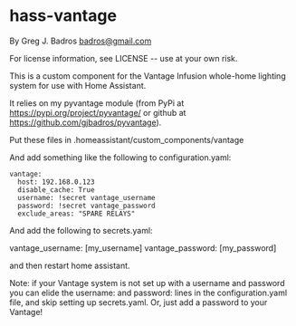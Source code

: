 hass-vantage
============

By Greg J. Badros <badros@gmail.com>

For license information, see LICENSE -- use at your own risk.


This is a custom component for the Vantage Infusion whole-home lighting
system for use with Home Assistant.

It relies on my pyvantage module (from PyPi at https://pypi.org/project/pyvantage/
or github at https://github.com/gjbadros/pyvantage).

Put these files in .homeassistant/custom_components/vantage

And add something like the following to configuration.yaml:

```
vantage:
  host: 192.168.0.123
  disable_cache: True
  username: !secret vantage_username
  password: !secret vantage_password
  exclude_areas: "SPARE RELAYS"
```

And add the following to secrets.yaml:

vantage_username: [my_username]
vantage_password: [my_password]

and then restart home assistant.

Note: if your Vantage system is not set up with a username and password you can
elide the username: and password: lines in the configuration.yaml file, and skip
setting up secrets.yaml.  Or, just add a password to your Vantage!
